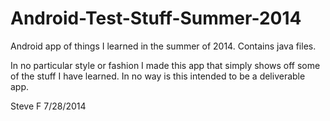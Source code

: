 Android-Test-Stuff-Summer-2014
==============================

Android app of things I learned in the summer of 2014. Contains java files.

In no particular style or fashion I made this app that simply shows off some of the stuff I have learned. In no way
is this intended to be a deliverable app.

Steve F
7/28/2014
